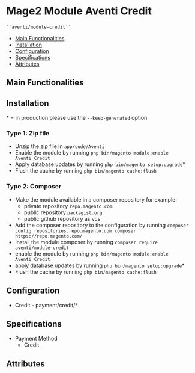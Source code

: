 # Mage2 Module Aventi Credit

    ``aventi/module-credit``

 - [Main Functionalities](#markdown-header-main-functionalities)
 - [Installation](#markdown-header-installation)
 - [Configuration](#markdown-header-configuration)
 - [Specifications](#markdown-header-specifications)
 - [Attributes](#markdown-header-attributes)


## Main Functionalities


## Installation
\* = in production please use the `--keep-generated` option

### Type 1: Zip file

 - Unzip the zip file in `app/code/Aventi`
 - Enable the module by running `php bin/magento module:enable Aventi_Credit`
 - Apply database updates by running `php bin/magento setup:upgrade`\*
 - Flush the cache by running `php bin/magento cache:flush`

### Type 2: Composer

 - Make the module available in a composer repository for example:
    - private repository `repo.magento.com`
    - public repository `packagist.org`
    - public github repository as vcs
 - Add the composer repository to the configuration by running `composer config repositories.repo.magento.com composer https://repo.magento.com/`
 - Install the module composer by running `composer require aventi/module-credit`
 - enable the module by running `php bin/magento module:enable Aventi_Credit`
 - apply database updates by running `php bin/magento setup:upgrade`\*
 - Flush the cache by running `php bin/magento cache:flush`


## Configuration

 - Credit - payment/credit/*


## Specifications

 - Payment Method
	- Credit


## Attributes



